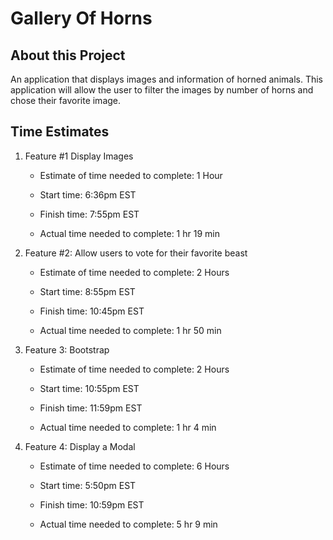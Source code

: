 # Gallery Of Horns

## About this Project

An application that displays images and information of horned animals. This application will allow the user to filter the images by number of horns and chose their favorite image.

## Time Estimates

1. Feature #1 Display Images

    - Estimate of time needed to complete: 1 Hour

    - Start time: 6:36pm EST

    - Finish time: 7:55pm EST

    - Actual time needed to complete: 1 hr 19 min
2. Feature #2: Allow users to vote for their favorite beast

    - Estimate of time needed to complete: 2 Hours

    - Start time: 8:55pm EST

    - Finish time: 10:45pm EST

    - Actual time needed to complete: 1 hr 50 min
3. Feature 3: Bootstrap

    - Estimate of time needed to complete: 2 Hours

    - Start time: 10:55pm EST

    - Finish time: 11:59pm EST

    - Actual time needed to complete: 1 hr 4 min
4. Feature 4: Display a Modal

    - Estimate of time needed to complete: 6 Hours

    - Start time: 5:50pm EST

    - Finish time: 10:59pm EST

    - Actual time needed to complete: 5 hr 9 min
